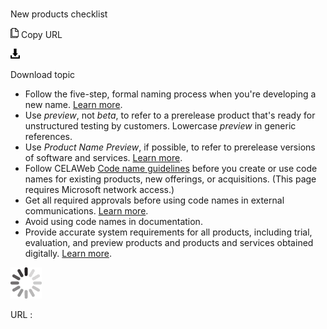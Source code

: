 # 

New products checklist

![Copy URL](media/new-products-checklist/Copy.png)
Copy URL

![Download](media/new-products-checklist/Download.png)

Download topic

  - Follow the five-step, formal naming process when you're developing a new name. [Learn more](https://worldready.cloudapp.net/Styleguide/Read?id=2700&topicid=42332).
  - Use *preview*, not *beta*, to refer to a prerelease product that's ready for unstructured testing by customers. Lowercase *preview* in generic references.
  - Use *Product Name Preview*, if possible, to refer to prerelease versions of software and services. [Learn more](https://worldready.cloudapp.net/Styleguide/Read?id=2700&topicid=29088).
  - Follow CELAWeb [Code name guidelines](https://microsoft.sharepoint.com/sites/LCAWeb/Home/Copyrights-Trademarks-and-Patents/Trademarks/Code-Names) before you create or use code names for existing products, new offerings, or acquisitions. (This page requires Microsoft network access.)
  - Get all required approvals before using code names in external communications. [Learn more](https://worldready.cloudapp.net/Styleguide/Read?id=2700&topicid=26703). 
  - Avoid using code names in documentation. 
  - Provide accurate system requirements for all products, including trial, evaluation, and preview products and products and services obtained digitally. [Learn more](https://worldready.cloudapp.net/Styleguide/Read?id=2700&topicid=26705). 

![In progress](media/new-products-checklist/activity-large.gif)

URL :
